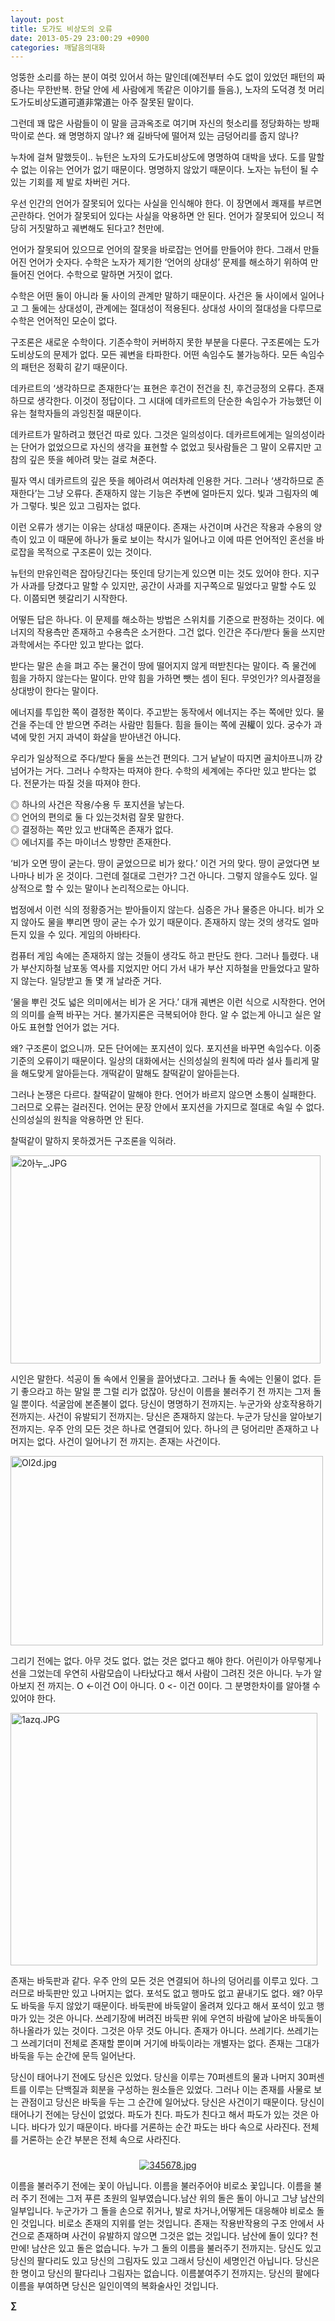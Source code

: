 ```yaml
---
layout: post
title: 도가도 비상도의 오류
date: 2013-05-29 23:00:29 +0900
categories: 깨달음의대화
---
```


  


엉뚱한 소리를 하는 분이 여럿 있어서 하는 말인데(예전부터 수도 없이 있었던 패턴의 짜증나는 무한반복. 한달 안에 세 사람에게 똑같은 이야기를 들음.), 노자의 도덕경 첫 머리 도가도비상도道可道非常道는 아주 잘못된 말이다. 



그런데 꽤 많은 사람들이 이 말을 금과옥조로 여기며 자신의 헛소리를 정당화하는 방패막이로 쓴다. 왜 명명하지 않나? 왜 길바닥에 떨어져 있는 금덩어리를 줍지 않나? 


  


누차에 걸쳐 말했듯이.. 뉴턴은 노자의 도가도비상도에 명명하여 대박을 냈다. 도를 말할 수 없는 이유는 언어가 없기 때문이다. 명명하지 않았기 때문이다. 노자는 뉴턴이 될 수 있는 기회를 제 발로 차버린 거다. 


  


우선 인간의 언어가 잘못되어 있다는 사실을 인식해야 한다. 이 장면에서 쾌재를 부르면 곤란하다. 언어가 잘못되어 있다는 사실을 악용하면 안 된다. 언어가 잘못되어 있으니 적당히 거짓말하고 궤변해도 된다고? 천만에. 


  


언어가 잘못되어 있으므로 언어의 잘못을 바로잡는 언어를 만들어야 한다. 그래서 만들어진 언어가 숫자다. 수학은 노자가 제기한 ‘언어의 상대성’ 문제를 해소하기 위하여 만들어진 언어다. 수학으로 말하면 거짓이 없다. 


  


수학은 어떤 둘이 아니라 둘 사이의 관계만 말하기 때문이다. 사건은 둘 사이에서 일어나고 그 둘에는 상대성이, 관계에는 절대성이 적용된다. 상대성 사이의 절대성을 다루므로 수학은 언어적인 모순이 없다. 


  


구조론은 새로운 수학이다. 기존수학이 커버하지 못한 부분을 다룬다. 구조론에는 도가도비상도의 문제가 없다. 모든 궤변을 타파한다. 어떤 속임수도 불가능하다. 모든 속임수의 패턴은 정확히 같기 때문이다. 


  


데카르트의 ‘생각하므로 존재한다’는 표현은 후건이 전건을 친, 후건긍정의 오류다. 존재하므로 생각한다. 이것이 정답이다. 그 시대에 데카르트의 단순한 속임수가 가능했던 이유는 철학자들의 과잉친절 때문이다. 


  


데카르트가 말하려고 했던건 따로 있다. 그것은 일의성이다. 데카르트에게는 일의성이라는 단어가 없었으므로 자신의 생각을 표현할 수 없었고 뒷사람들은 그 말이 오류지만 고참의 깊은 뜻을 헤아려 맞는 걸로 쳐준다. 


  


필자 역시 데카르트의 깊은 뜻을 헤아려서 여러차례 인용한 거다. 그러나 ‘생각하므로 존재한다’는 그냥 오류다. 존재하지 않는 기능은 주변에 얼마든지 있다. 빛과 그림자의 예가 그렇다. 빛은 있고 그림자는 없다. 


  


이런 오류가 생기는 이유는 상대성 때문이다. 존재는 사건이며 사건은 작용과 수용의 양측이 있고 이 때문에 하나가 둘로 보이는 착시가 일어나고 이에 따른 언어적인 혼선을 바로잡을 목적으로 구조론이 있는 것이다. 


  


뉴턴의 만유인력은 잡아당긴다는 뜻인데 당기는게 있으면 미는 것도 있어야 한다. 지구가 사과를 당겼다고 말할 수 있지만, 공간이 사과를 지구쪽으로 밀었다고 말할 수도 있다. 이쯤되면 헷갈리기 시작한다. 


  


어떻든 답은 하나다. 이 문제를 해소하는 방법은 스위치를 기준으로 판정하는 것이다. 에너지의 작용측만 존재하고 수용측은 소거한다. 그건 없다. 인간은 주다/받다 둘을 쓰지만 과학에서는 주다만 있고 받다는 없다. 


  


받다는 말은 손을 펴고 주는 물건이 땅에 떨어지지 않게 떠받친다는 말이다. 즉 물건에 힘을 가하지 않는다는 말이다. 만약 힘을 가하면 뺏는 셈이 된다. 무엇인가? 의사결정을 상대방이 한다는 말이다. 


  


에너지를 투입한 쪽이 결정한 쪽이다. 주고받는 동작에서 에너지는 주는 쪽에만 있다. 물건을 주는데 안 받으면 주려는 사람만 힘들다. 힘을 들이는 쪽에 권權이 있다. 궁수가 과녁에 맞힌 거지 과녁이 화살을 받아낸건 아니다. 


  


우리가 일상적으로 주다/받다 둘을 쓰는건 편의다. 그거 낱낱이 따지면 골치아프니까 걍 넘어가는 거다. 그러나 수학자는 따져야 한다. 수학의 세계에는 주다만 있고 받다는 없다. 전문가는 따질 것을 따져야 한다. 


  


◎ 하나의 사건은 작용/수용 두 포지션을 낳는다.     
◎ 언어의 편의로 둘 다 있는것처럼 잘못 말한다.    
◎ 결정하는 쪽만 있고 반대쪽은 존재가 없다.     
◎ 에너지를 주는 마이너스 방향만 존재한다. 


  


‘비가 오면 땅이 굳는다. 땅이 굳었으므로 비가 왔다.’ 이건 거의 맞다. 땅이 굳었다면 보나마나 비가 온 것이다. 그런데 절대로 그런가? 그건 아니다. 그렇지 않을수도 있다. 일상적으로 할 수 있는 말이나 논리적으로는 아니다. 


  


법정에서 이런 식의 정황증거는 받아들이지 않는다. 심증은 가나 물증은 아니다. 비가 오지 않아도 물을 뿌리면 땅이 굳는 수가 있기 때문이다. 존재하지 않는 것의 생각도 얼마든지 있을 수 있다. 게임의 아바타다. 


  


컴퓨터 게임 속에는 존재하지 않는 것들이 생각도 하고 판단도 한다. 그러나 틀렸다. 내가 부산지하철 남포동 역사를 지었지만 어디 가서 내가 부산 지하철을 만들었다고 말하지 않는다. 일당받고 돌 몇 개 날라준 거다. 


  


‘물을 뿌린 것도 넓은 의미에서는 비가 온 거다.’ 대개 궤변은 이런 식으로 시작한다. 언어의 의미를 슬쩍 바꾸는 거다. 불가지론은 극복되어야 한다. 알 수 없는게 아니고 실은 알아도 표현할 언어가 없는 거다. 


  


왜? 구조론이 없으니까. 모든 단어에는 포지션이 있다. 포지션을 바꾸면 속임수다. 이중기준의 오류이기 때문이다. 일상의 대화에서는 신의성실의 원칙에 따라 설사 틀리게 말을 해도맞게 알아듣는다. 개떡같이 말해도 찰떡같이 알아듣는다. 


  


그러나 논쟁은 다르다. 찰떡같이 말해야 한다. 언어가 바르지 않으면 소통이 실패한다. 그러므로 오류는 걸러진다. 언어는 문장 안에서 포지션을 가지므로 절대로 속일 수 없다. 신의성실의 원칙을 악용하면 안 된다. 


  


찰떡같이 말하지 못하겠거든 구조론을 익혀라. 


  


 <img alt="2아누_.JPG" src="assets/attach/images/198/359/354/2아누_.JPG" width="496" height="333" />



시인은 말한다. 석공이 돌 속에서 인물을 끌어냈다고. 그러나 돌 속에는 인물이 없다. 듣기 좋으라고 하는 말일 뿐 그럴 리가 없잖아. 당신이 이름을 불러주기 전 까지는 그저 돌일 뿐이다. 석굴암에 본존불이 없다. 당신이 명명하기 전까지는. 누군가와 상호작용하기 전까지는. 사건이 유발되기 전까지는. 당신은 존재하지 않는다. 누군가 당신을 알아보기 전까지는. 우주 안의 모든 것은 하나로 연결되어 있다. 하나의 큰 덩어리만 존재하고 나머지는 없다. 사건이 일어나기 전 까지는. 존재는 사건이다. 



 <img alt="Ol2d.jpg" src="assets/attach/images/198/359/354/Ol2d.jpg" width="500" height="303" />



그리기 전에는 없다. 아무 것도 없다. 없는 것은 없다고 해야 한다. 어린이가 아무렇게나 선을 그었는데 우연히 사람모습이 나타났다고 해서 사람이 그려진 것은 아니다. 누가 알아보지 전 까지는. O <-이건 O이 아니다. 0 <- 이건 0이다. 그 분명한차이를 알아챌 수 있어야 한다. 



 <img alt="1azq.JPG" src="assets/attach/images/198/359/354/1azq.JPG" width="491" height="404" />



존재는 바둑판과 같다. 우주 안의 모든 것은 연결되어 하나의 덩어리를 이루고 있다. 그러므로 바둑판만 있고 나머지는 없다. 포석도 없고 행마도 없고 끝내기도 없다. 왜? 아무도 바둑을 두지 않았기 때문이다. 바둑판에 바둑알이 올려져 있다고 해서 포석이 있고 행마가 있는 것은 아니다. 쓰레기장에 버려진 바둑판 위에 우연히 바람에 날아온 바둑돌이 하나올라가 있는 것이다. 그것은 아무 것도 아니다. 존재가 아니다. 쓰레기다. 쓰레기는 그 쓰레기더미 전체로 존재할 뿐이며 거기에 바둑이라는 개별자는 없다. 존재는 그대가 바둑을 두는 순간에 문득 일어난다.



당신이 태어나기 전에도 당신은 있었다. 당신을 이루는 70퍼센트의 물과 나머지 30퍼센트를 이루는 단백질과 회분을 구성하는 원소들은 있었다. 그러나 이는 존재를 사물로 보는 관점이고 당신은 바둑을 두는 그 순간에 일어났다. 당신은 사건이기 때문이다. 당신이 태어나기 전에는 당신이 없었다. 파도가 친다. 파도가 친다고 해서 파도가 있는 것은 아니다. 바다가 있기 때문이다. 바다를 거론하는 순간 파도는 바다 속으로 사라진다. 전체를 거론하는 순간 부분은 전체 속으로 사라진다.

  


  


  
 ###


  




<p align="center">
  <a href="?mid=DonOh"><img alt="345678.jpg" src="assets/attach/images/198/727/315/55.JPG" /> <br /></a>
</p>





이름을 불러주기 전에는 꽃이 아닙니다. 이름을 불러주어야 비로소 꽃입니다. 이름을 불러 주기 전에는 그저 푸른 초원의 일부였습니다.남산 위의 돌은 돌이 아니고 그냥 남산의 일부입니다. 누군가가 그 돌을 손으로 쥐거나, 발로 차거나,어떻게든 대응해야 비로소 돌인 것입니다. 비로소 존재의 지위를 얻는 것입니다. 존재는 작용반작용의 구조 안에서 사건으로 존재하며 사건이 유발하지 않으면 그것은 없는 것입니다. 남산에 돌이 있다? 천만에! 남산은 있고 돌은 없습니다. 누가 그 돌의 이름을 불러주기 전까지는. 당신도 있고 당신의 팔다리도 있고 당신의 그림자도 있고 그래서 당신이 세명인건 아닙니다. 당신은 한 명이고 당신의 팔다리나 그림자는 없습니다. 이름붙여주기 전까지는. 당신의 팔에다 이름을 부여하면 당신은 일인이역의 복화술사인 것입니다. 





**∑**
